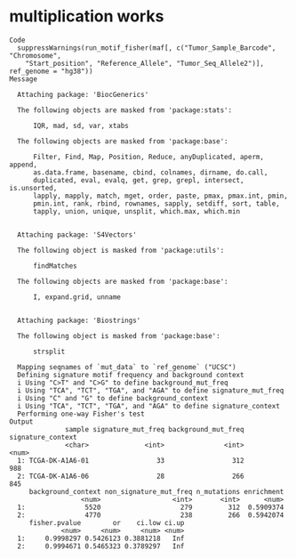 # multiplication works

    Code
      suppressWarnings(run_motif_fisher(maf[, c("Tumor_Sample_Barcode", "Chromosome",
        "Start_position", "Reference_Allele", "Tumor_Seq_Allele2")], ref_genome = "hg38"))
    Message
      
      Attaching package: 'BiocGenerics'
      
      The following objects are masked from 'package:stats':
      
          IQR, mad, sd, var, xtabs
      
      The following objects are masked from 'package:base':
      
          Filter, Find, Map, Position, Reduce, anyDuplicated, aperm, append,
          as.data.frame, basename, cbind, colnames, dirname, do.call,
          duplicated, eval, evalq, get, grep, grepl, intersect, is.unsorted,
          lapply, mapply, match, mget, order, paste, pmax, pmax.int, pmin,
          pmin.int, rank, rbind, rownames, sapply, setdiff, sort, table,
          tapply, union, unique, unsplit, which.max, which.min
      
      
      Attaching package: 'S4Vectors'
      
      The following object is masked from 'package:utils':
      
          findMatches
      
      The following objects are masked from 'package:base':
      
          I, expand.grid, unname
      
      
      Attaching package: 'Biostrings'
      
      The following object is masked from 'package:base':
      
          strsplit
      
      Mapping seqnames of `mut_data` to `ref_genome` ("UCSC")
      Defining signature motif frequency and background context
      i Using "C>T" and "C>G" to define background_mut_freq
      i Using "TCA", "TCT", "TGA", and "AGA" to define signature_mut_freq
      i Using "C" and "G" to define background_context
      i Using "TCA", "TCT", "TGA", and "AGA" to define signature_context
      Performing one-way Fisher's test
    Output
                  sample signature_mut_freq background_mut_freq signature_context
                  <char>              <int>               <int>             <num>
      1: TCGA-DK-A1A6-01                 33                 312               988
      2: TCGA-DK-A1A6-06                 28                 266               845
         background_context non_signature_mut_freq n_mutations enrichment
                      <num>                  <int>       <int>      <num>
      1:               5520                    279         312  0.5909374
      2:               4770                    238         266  0.5942074
         fisher.pvalue        or    ci.low ci.up
                 <num>     <num>     <num> <num>
      1:     0.9998297 0.5426123 0.3881218   Inf
      2:     0.9994671 0.5465323 0.3789297   Inf

